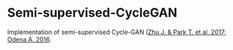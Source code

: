 # Semi-supervised-CycleGAN
Implementation of semi-supervised Cycle-GAN ([Zhu J. & Park T. et al. 2017](https://arxiv.org/pdf/1703.10593.pdf]); [Odena A. 2016](https://arxiv.org/pdf/1606.01583.pdf]). 



